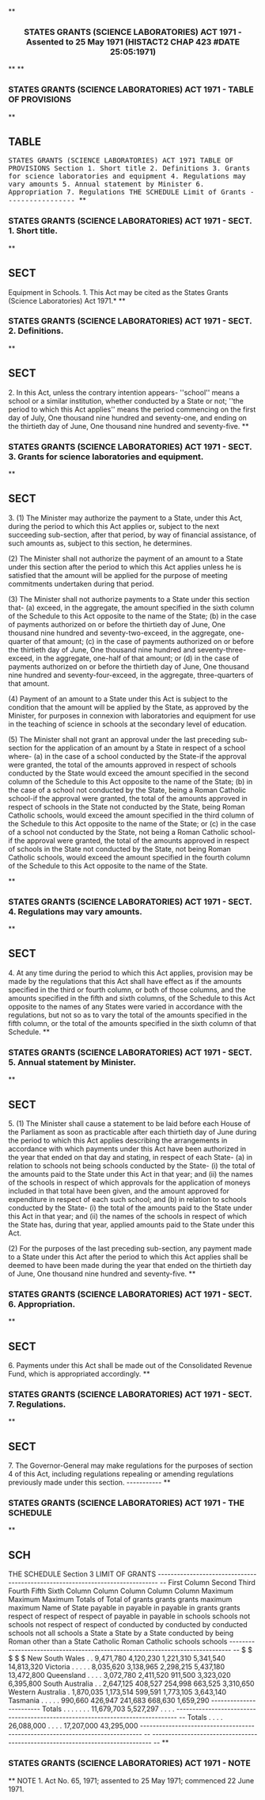 **<b>

### <center><name>STATES GRANTS (SCIENCE LABORATORIES) ACT 1971 - Assented to 25 May 1971 (HISTACT2 CHAP 423 #DATE 25:05:1971) </name></center>
</b>** 
**<b>

### <name>STATES GRANTS (SCIENCE LABORATORIES) ACT 1971 - TABLE OF PROVISIONS </name>
</b>** 

## TABLE
<tables> <tt><lf>                STATES  GRANTS  (SCIENCE  LABORATORIES)  ACT  1971<lf> <lf>                              TABLE  OF  PROVISIONS<lf> Section<lf>   1\.        Short title<lf>   2\.        Definitions<lf>   3\.        Grants for science laboratories and equipment<lf>   4\.        Regulations may vary amounts<lf>   5\.        Annual statement by Minister<lf>   6\.        Appropriation<lf>   7\.        Regulations<lf> <lf>                                  THE  SCHEDULE<lf> <lf>                                 Limit of Grants<lf> <lf>                                -----------------<lf> </lf></lf></lf></lf></lf></lf></lf></lf></lf></lf></lf></lf></lf></lf></lf></lf></lf></lf></tt></tables>
**<b>

### <name>STATES GRANTS (SCIENCE LABORATORIES) ACT 1971 - SECT. 1\. Short title. </name>
</b>** 

## SECT
<sect> Equipment in Schools.<lf>   1\. This Act may be cited as the States Grants (Science Laboratories) Act 1971.*<lf> </lf></lf></sect>
**<b>

### <name>STATES GRANTS (SCIENCE LABORATORIES) ACT 1971 - SECT. 2\. Definitions. </name>
</b>** 

## SECT
<sect>   2\. In this Act, unless the contrary intention appears-<lf> <lf>   ''school'' means a school or a similar institution, whether conducted by a State or not;<lf> <lf>   ''the period to which this Act applies'' means the period commencing on the first day of July, One thousand nine hundred and seventy-one, and ending on the thirtieth day of June, One thousand nine hundred and seventy-five.<lf> </lf></lf></lf></lf></lf></sect>
**<b>

### <name>STATES GRANTS (SCIENCE LABORATORIES) ACT 1971 - SECT. 3\. Grants for science laboratories and equipment. </name>
</b>** 

## SECT
<sect>   3\. (1) The Minister may authorize the payment to a State, under this Act, during the period to which this Act applies or, subject to the next succeeding sub-section, after that period, by way of financial assistance, of such amounts as, subject to this section, he determines.<lf> 

  (2) The Minister shall not authorize the payment of an amount to a State under this section after the period to which this Act applies unless he is satisfied that the amount will be applied for the purpose of meeting commitments undertaken during that period.<lf> <p>  (3) The Minister shall not authorize payments to a State under this section that-<lf> <lf>   (a)  exceed, in the aggregate, the amount specified in the sixth column of the Schedule to this Act opposite to the name of the State;<lf> <lf>   (b)  in the case of payments authorized on or before the thirtieth day of June, One thousand nine hundred and seventy-two-exceed, in the aggregate, one-quarter of that amount;<lf> <lf>   (c)  in the case of payments authorized on or before the thirtieth day of June, One thousand nine hundred and seventy-three-exceed, in the aggregate, one-half of that amount; or<lf> <lf>   (d)  in the case of payments authorized on or before the thirtieth day of June, One thousand nine hundred and seventy-four-exceed, in the aggregate, three-quarters of that amount.<lf> <p>  (4) Payment of an amount to a State under this Act is subject to the condition that the amount will be applied by the State, as approved by the Minister, for purposes in connexion with laboratories and equipment for use in the teaching of science in schools at the secondary level of education.<lf> <p>  (5) The Minister shall not grant an approval under the last preceding sub-section for the application of an amount by a State in respect of a school where-<lf> <lf>   (a)  in the case of a school conducted by the State-if the approval were granted, the total of the amounts approved in respect of schools conducted by the State would exceed the amount specified in the second column of the Schedule to this Act opposite to the name of the State;<lf> <lf>   (b)  in the case of a school not conducted by the State, being a Roman Catholic school-if the approval were granted, the total of the amounts approved in respect of schools in the State not conducted by the State, being Roman Catholic schools, would exceed the amount specified in the third column of the Schedule to this Act opposite to the name of the State; or<lf> <lf>   (c)  in the case of a school not conducted by the State, not being a Roman Catholic school-if the approval were granted, the total of the amounts approved in respect of schools in the State not conducted by the State, not being Roman Catholic schools, would exceed the amount specified in the fourth column of the Schedule to this Act opposite to the name of the State.<lf> </lf></lf></lf></lf></lf></lf></lf></p></lf></p></lf></lf></lf></lf></lf></lf></lf></lf></lf></p></lf>
</lf></sect>
**<b>

### <name>STATES GRANTS (SCIENCE LABORATORIES) ACT 1971 - SECT. 4\. Regulations may vary amounts. </name>
</b>** 

## SECT
<sect>   4\. At any time during the period to which this Act applies, provision may be made by the regulations that this Act shall have effect as if the amounts specified in the third or fourth column, or both of those columns, and the amounts specified in the fifth and sixth columns, of the Schedule to this Act opposite to the names of any States were varied in accordance with the regulations, but not so as to vary the total of the amounts specified in the fifth column, or the total of the amounts specified in the sixth column of that Schedule.<lf> </lf></sect>
**<b>

### <name>STATES GRANTS (SCIENCE LABORATORIES) ACT 1971 - SECT. 5\. Annual statement by Minister. </name>
</b>** 

## SECT
<sect>   5\. (1) The Minister shall cause a statement to be laid before each House of the Parliament as soon as practicable after each thirtieth day of June during the period to which this Act applies describing the arrangements in accordance with which payments under this Act have been authorized in the year that ended on that day and stating, in respect of each State-<lf> <lf>   (a)  in relation to schools not being schools conducted by the State-<lf> <lf>       (i)  the total of the amounts paid to the State under this Act in that year; and<lf> <lf>      (ii)  the names of the schools in respect of which approvals for the application of moneys included in that total have been given, and the amount approved for expenditure in respect of each such school; and<lf> <lf>   (b)  in relation to schools conducted by the State-<lf> <lf>       (i)  the total of the amounts paid to the State under this Act in that year; and<lf> <lf>      (ii)  the names of the schools in respect of which the State has, during that year, applied amounts paid to the State under this Act.<lf> 

  (2) For the purposes of the last preceding sub-section, any payment made to a State under this Act after the period to which this Act applies shall be deemed to have been made during the year that ended on the thirtieth day of June, One thousand nine hundred and seventy-five.<lf> </lf>
</lf></lf></lf></lf></lf></lf></lf></lf></lf></lf></lf></lf></lf></sect>
**<b>

### <name>STATES GRANTS (SCIENCE LABORATORIES) ACT 1971 - SECT. 6\. Appropriation. </name>
</b>** 

## SECT
<sect>   6\. Payments under this Act shall be made out of the Consolidated Revenue Fund, which is appropriated accordingly.<lf> </lf></sect>
**<b>

### <name>STATES GRANTS (SCIENCE LABORATORIES) ACT 1971 - SECT. 7\. Regulations. </name>
</b>** 

## SECT
<sect>   7\. The Governor-General may make regulations for the purposes of section 4 of this Act, including regulations repealing or amending regulations previously made under this section.<lf> <lf>                                   -----------<lf> </lf></lf></lf></sect>
**<b>

### <name>STATES GRANTS (SCIENCE LABORATORIES) ACT 1971 - THE SCHEDULE </name>
</b>** 

## SCH
<sch> <lf>                                  THE  SCHEDULE<lf>                                                                        Section 3 <lf> <lf>                              LIMIT  OF  GRANTS ------------------------------------------------------------------------------ -- <lf>   First Column      Second       Third       Fourth       Fifth       Sixth<lf>                      Column       Column      Column       Column      Column<lf> <lf>                     Maximum     Maximum     Maximum     Totals of   Total of<lf>                     grants      grants      grants      maximum     maximum<lf>   Name of State     payable in  payable in   payable in   grants      grants<lf>                     respect of  respect of  respect of  payable in  payable in<lf>                     schools     schools not schools not respect of  respect of<lf>                     conducted by conducted by conducted  schools not all schools <lf>                     a State     a State     by a State  conducted by<lf>                                 being Roman other than   a State<lf>                                 Catholic    Roman Catholic<lf>                                 schools     schools ------------------------------------------------------------------------------ -- <lf> <lf>                          $           $           $           $           $ New South Wales . .  9,471,780    4,120,230   1,221,310   5,341,540  14,813,320 Victoria  . . . . .  8,035,620    3,138,965   2,298,215  5,437,180 13,472,800 Queensland  . . . .  3,072,780    2,411,520    911,500    3,323,020 6,395,800 South Australia . .  2,647,125     408,527     254,998     663,525 3,310,650 Western Australia .  1,870,035    1,173,514    599,591    1,773,105 3,643,140 Tasmania  . . . . .    990,660     426,947     241,683     668,630 1,659,290 ------------------------<lf> <lf>    Totals . . . . .     . .      11,679,703  5,527,297      . .         . . ------------------------------------------------------------------------------ -- <lf> <lf>     Totals  . . . . 26,088,000      . .         . .      17,207,000 43,295,000 ------------------------------------------------------------------------------ -- <lf> ------------------------------------------------------------------------------ -- <lf> </lf></lf></lf></lf></lf></lf></lf></lf></lf></lf></lf></lf></lf></lf></lf></lf></lf></lf></lf></lf></lf></lf></lf></lf></lf></sch>
**<b>

### <name>STATES GRANTS (SCIENCE LABORATORIES) ACT 1971 - NOTE </name>
</b>** <lf>                                       NOTE<lf> 1\.  Act No. 65, 1971; assented to 25 May 1971; commenced 22 June 1971\. </lf></lf>
